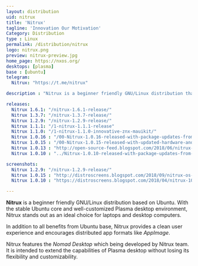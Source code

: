 ```yaml
---
layout: distribution
uid: nitrux
title: 'Nitrux'
tagline: 'Innovation Our Motivation'
Category: Distribution
type : Linux
permalink: /distribution/nitrux
logo: nitrux.png
preview: nitrux-preview.jpg
home_page: https://nxos.org/
desktops: [plasma]
base : [ubuntu]
telegram: 
  Nitrux: "https://t.me/nitrux"

description : "Nitrux is a beginner friendly GNU/Linux distribution that ships a well-tweaked Plasma desktop on top of stable Ubuntu core and delivers a clean user experience"

releases:
  Nitrux 1.6.1: "/nitrux-1.6.1-release/"
  Nitrux 1.3.7: "/nitrux-1.3.7-release/"
  Nitrux 1.2.9: "/nitrux-1.2.9-release/"
  Nitrux 1.1.1: "/1-nitrux-1.1.1-release"
  Nitrux 1.1.0: "/1-nitrux-1.1.0-innovative-znx-mauikit/"
  Nitrux 1.0.16 : "/00-Nitrux-1.0.16-released-with-package-updates-from-Ubuntu-Cosmic/"
  Nitrux 1.0.15 : "/00-Nitrux-1.0.15-released-with-updated-hardware-and-graphics-stack/"
  Nitrux 1.0.13 : "http://open-source-feed.blogspot.com/2018/06/nitrux-1013-released-with-improved.html"
  Nitrux 1.0.10 : "../Nitrux-1.0.10-released-with-package-updates-from-bionic/"

screenshots:
  Nitrux 1.2.9: "/nitrux-1.2.9-release/" 
  Nitrux 1.0.15 : "http://distroscreens.blogspot.com/2018/09/nitrux-os-1015-screenshots.html"
  Nitrux 1.0.10 : "https://distroscreens.blogspot.com/2018/04/nitrux-1010-screenshots.html"

---
```


**Nitrux** is a beginner friendly GNU/Linux distribution based on Ubuntu. With the stable Ubuntu core and well-customized Plasma desktop environment, Nitrux stands out as an ideal choice for laptops and desktop computers.

In addition to all benefits from Ubuntu base, Nitrux provides a clean user experience and encourages distributed app formats like *AppImage*.

Nitrux features the *Nomad Desktop* which being developed by Nitrux team. It is intended to extend the capabilities of Plasma desktop without losing its flexibility and customizability.